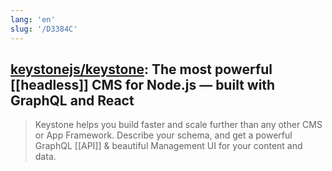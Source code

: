 ```yaml
---
lang: 'en'
slug: '/D3384C'
---
```


## [keystonejs/keystone](https://github.com/keystonejs/keystone): The most powerful [[headless]] CMS for Node.js — built with GraphQL and React

> Keystone helps you build faster and scale further than any other CMS or App Framework. Describe your schema, and get a powerful GraphQL [[API]] & beautiful Management UI for your content and data.
